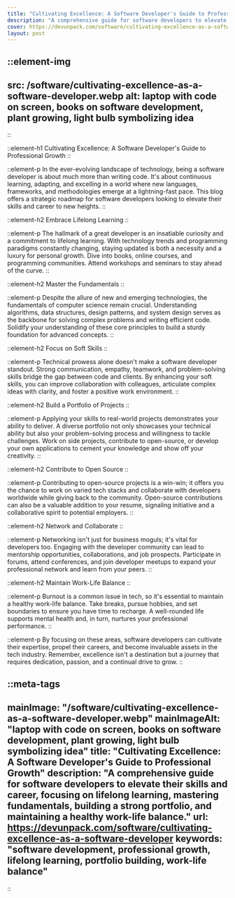 ```yaml
---
title: "Cultivating Excellence: A Software Developer's Guide to Professional Growth"
description: "A comprehensive guide for software developers to elevate their skills and career, focusing on lifelong learning, mastering fundamentals, building a strong portfolio, and maintaining a healthy work-life balance."
cover: https://devunpack.com/software/cultivating-excellence-as-a-software-developer
layout: post
---
```


::element-img
---
src: /software/cultivating-excellence-as-a-software-developer.webp
alt: laptop with code on screen, books on software development, plant growing, light bulb symbolizing idea
---
::

::element-h1
Cultivating Excellence: A Software Developer's Guide to Professional Growth
::

::element-p
In the ever-evolving landscape of technology, being a software developer is about much more than writing code. It's about continuous learning, adapting, and excelling in a world where new languages, frameworks, and methodologies emerge at a lightning-fast pace. This blog offers a strategic roadmap for software developers looking to elevate their skills and career to new heights.
::

::element-h2
Embrace Lifelong Learning
::

::element-p
The hallmark of a great developer is an insatiable curiosity and a commitment to lifelong learning. With technology trends and programming paradigms constantly changing, staying updated is both a necessity and a luxury for personal growth. Dive into books, online courses, and programming communities. Attend workshops and seminars to stay ahead of the curve.
::

::element-h2
Master the Fundamentals
::

::element-p
Despite the allure of new and emerging technologies, the fundamentals of computer science remain crucial. Understanding algorithms, data structures, design patterns, and system design serves as the backbone for solving complex problems and writing efficient code. Solidify your understanding of these core principles to build a sturdy foundation for advanced concepts.
::

::element-h2
Focus on Soft Skills
::

::element-p
Technical prowess alone doesn't make a software developer standout. Strong communication, empathy, teamwork, and problem-solving skills bridge the gap between code and clients. By enhancing your soft skills, you can improve collaboration with colleagues, articulate complex ideas with clarity, and foster a positive work environment.
::

::element-h2
Build a Portfolio of Projects
::

::element-p
Applying your skills to real-world projects demonstrates your ability to deliver. A diverse portfolio not only showcases your technical ability but also your problem-solving process and willingness to tackle challenges. Work on side projects, contribute to open-source, or develop your own applications to cement your knowledge and show off your creativity.
::

::element-h2
Contribute to Open Source
::

::element-p
Contributing to open-source projects is a win-win; it offers you the chance to work on varied tech stacks and collaborate with developers worldwide while giving back to the community. Open-source contributions can also be a valuable addition to your resume, signaling initiative and a collaborative spirit to potential employers.
::

::element-h2
Network and Collaborate
::

::element-p
Networking isn't just for business moguls; it's vital for developers too. Engaging with the developer community can lead to mentorship opportunities, collaborations, and job prospects. Participate in forums, attend conferences, and join developer meetups to expand your professional network and learn from your peers.
::

::element-h2
Maintain Work-Life Balance
::

::element-p
Burnout is a common issue in tech, so it's essential to maintain a healthy work-life balance. Take breaks, pursue hobbies, and set boundaries to ensure you have time to recharge. A well-rounded life supports mental health and, in turn, nurtures your professional performance.
::

::element-p
By focusing on these areas, software developers can cultivate their expertise, propel their careers, and become invaluable assets in the tech industry. Remember, excellence isn't a destination but a journey that requires dedication, passion, and a continual drive to grow.
::

::meta-tags
---
mainImage: "/software/cultivating-excellence-as-a-software-developer.webp"
mainImageAlt: "laptop with code on screen, books on software development, plant growing, light bulb symbolizing idea"
title: "Cultivating Excellence: A Software Developer's Guide to Professional Growth"
description: "A comprehensive guide for software developers to elevate their skills and career, focusing on lifelong learning, mastering fundamentals, building a strong portfolio, and maintaining a healthy work-life balance."
url: https://devunpack.com/software/cultivating-excellence-as-a-software-developer
keywords: "software development, professional growth, lifelong learning, portfolio building, work-life balance"
---
::